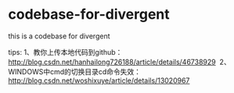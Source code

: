 # codebase-for-divergent
this is a codebase for divergent

tips:
  1、教你上传本地代码到github：http://blog.csdn.net/hanhailong726188/article/details/46738929
  2、WINDOWS中cmd的切换目录cd命令失效：http://blog.csdn.net/woshixuye/article/details/13020967
